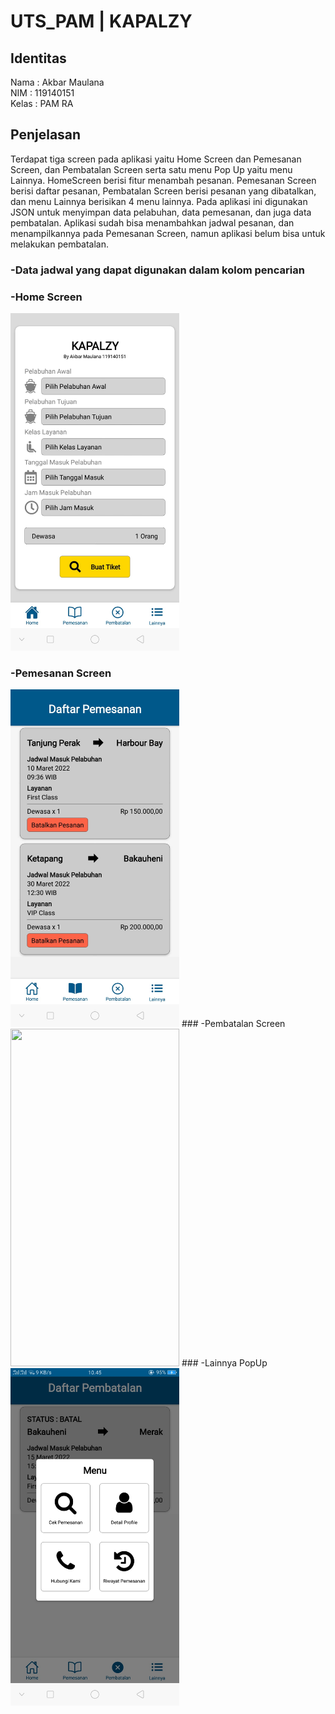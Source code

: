 # UTS_PAM | KAPALZY
## Identitas
Nama : Akbar Maulana<br>
NIM : 119140151<br>
Kelas : PAM RA
## Penjelasan
Terdapat tiga screen pada aplikasi yaitu Home Screen dan Pemesanan Screen, dan Pembatalan Screen serta satu menu Pop Up yaitu menu Lainnya. HomeScreen berisi fitur menambah pesanan. Pemesanan Screen berisi daftar pesanan, Pembatalan Screen berisi pesanan yang dibatalkan, dan menu Lainnya berisikan 4 menu lainnya. Pada aplikasi ini digunakan JSON untuk menyimpan data pelabuhan, data pemesanan, dan juga data pembatalan. Aplikasi sudah bisa menambahkan jadwal pesanan, dan menampilkannya pada Pemesanan Screen, namun aplikasi belum bisa untuk melakukan pembatalan.<br>
### -Data jadwal yang dapat digunakan dalam kolom pencarian
### -Home Screen
<img src="Home Screen.jpeg" width="270" height="540"><br>
### -Pemesanan Screen
<img src="Pemesanan Screen.jpeg" width="270" height="540">
### -Pembatalan Screen
<img src="Pembatalan Screen.jpeg" width="270" height="540">
### -Lainnya PopUp
<img src="Lainnya PopUp.jpeg" width="270" height="540">
